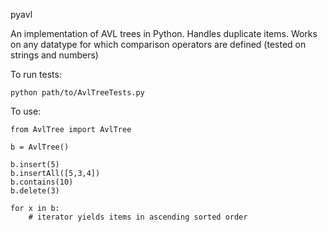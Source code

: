 pyavl

An implementation of AVL trees in Python.
Handles duplicate items.
Works on any datatype for which comparison operators are defined (tested on strings and numbers)

To run tests:

    python path/to/AvlTreeTests.py

To use:

    from AvlTree import AvlTree

    b = AvlTree()

    b.insert(5)
    b.insertAll([5,3,4])
    b.contains(10)
    b.delete(3)

    for x in b:
        # iterator yields items in ascending sorted order
